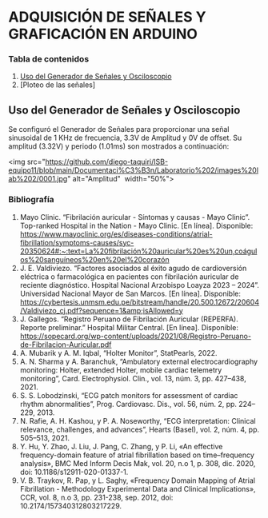 # ADQUISICIÓN DE SEÑALES Y GRAFICACIÓN EN ARDUINO

### Tabla de contenidos
1. [Uso del Generador de Señales y Osciloscopio](https://github.com/diego-taquiri/ISB-equipo11/blob/main/Documentaci%C3%B3n/Laboratorio%202/README.md#uso-del-generador-de-se%C3%B1ales-y-osciloscopio)
2. [Ploteo de las señales]
   
## Uso del Generador de Señales y Osciloscopio
Se configuró el Generador de Señales para proporcionar una señal sinusoidal de 1 KHz de frecuencia, 3.3V de Amplitud y 0V de offset. Su amplitud (3.32V) y periodo (1.01ms) son mostrados a continuación:

<img src="https://github.com/diego-taquiri/ISB-equipo11/blob/main/Documentaci%C3%B3n/Laboratorio%202/images%20lab%202/0001.jpg" alt="Amplitud"  width="50%">


### Bibliografía

1. Mayo Clinic. “Fibrilación auricular - Síntomas y causas - Mayo Clinic”. Top-ranked Hospital in the Nation - Mayo Clinic. [En línea]. Disponible: https://www.mayoclinic.org/es/diseases-conditions/atrial-fibrillation/symptoms-causes/syc-20350624#:~:text=La%20fibrilación%20auricular%20es%20un,coágulos%20sanguíneos%20en%20el%20corazón
2. J. E. Valdiviezo. “Factores asociados al éxito agudo de cardioversión eléctrica o farmacológica en pacientes con fibrilación auricular de reciente diagnóstico. Hospital Nacional Arzobispo Loayza 2023 – 2024”. Universidad Nacional Mayor de San Marcos. [En línea]. Disponible: https://cybertesis.unmsm.edu.pe/bitstream/handle/20.500.12672/20604/Valdiviezo_cj.pdf?sequence=1&amp;isAllowed=y 
3. J. Gallegos. “Registro Peruano de Fibrilación Auricular (REPERFA). Reporte preliminar.” Hospital Militar Central. [En línea]. Disponible: https://sopecard.org/wp-content/uploads/2021/08/Registro-Peruano-de-Fibrilacion-Auricular.pdf
4. A. Mubarik y A. M. Iqbal, “Holter Monitor”, StatPearls, 2022.
5. A. N. Sharma y A. Baranchuk, “Ambulatory external electrocardiography monitoring: Holter, extended Holter, mobile cardiac telemetry monitoring”, Card. Electrophysiol. Clin., vol. 13, núm. 3, pp. 427–438, 2021.
6. S. S. Lobodzinski, “ECG patch monitors for assessment of cardiac rhythm abnormalities”, Prog. Cardiovasc. Dis., vol. 56, núm. 2, pp. 224–229, 2013.
7. N. Rafie, A. H. Kashou, y P. A. Noseworthy, “ECG interpretation: Clinical relevance, challenges, and advances”, Hearts (Basel), vol. 2, núm. 4, pp. 505–513, 2021.
8. Y. Hu, Y. Zhao, J. Liu, J. Pang, C. Zhang, y P. Li, «An effective frequency-domain feature of atrial fibrillation based on time–frequency analysis», BMC Med Inform Decis Mak, vol. 20, n.o 1, p. 308, dic. 2020, doi: 10.1186/s12911-020-01337-1.
9. V. B. Traykov, R. Pap, y L. Saghy, «Frequency Domain Mapping of Atrial Fibrillation - Methodology Experimental Data and Clinical Implications», CCR, vol. 8, n.o 3, pp. 231-238, sep. 2012, doi: 10.2174/157340312803217229.
